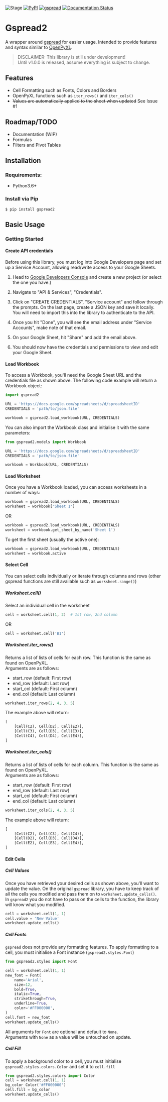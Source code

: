 ![Stage](https://img.shields.io/badge/Stage-BETA-yellow)
[![PyPI](https://img.shields.io/pypi/v/gspread2)](https://pypi.org/project/gspread2)
[![gspread](https://img.shields.io/badge/gspread-3.2.0-blue)](https://github.com/burnash/gspread)
[![Documentation Status](https://readthedocs.org/projects/gspread2/badge/?version=latest)](https://gspread2.readthedocs.io/en/latest/?badge=latest)


# Gspread2

A wrapper around [gspread](https://github.com/burnash/gspread) for easier usage.
Intended to provide features and syntax similar to [OpenPyXL](https://bitbucket.org/openpyxl/openpyxl).

> DISCLAIMER: This library is still under development!\
> Until v1.0.0 is released, assume everything is subject to change.

## Features

- Cell Formatting such as Fonts, Colors and Borders
- OpenPyXL functions such as `iter_rows()` and `iter_cols()`
- ~~Values are automatically applied to the sheet when updated~~ See Issue #1

## Roadmap/TODO

- Documentation (WIP)
- Formulas
- Filters and Pivot Tables

## Installation

### Requirements:
- Python3.6+

### Install via Pip
```
$ pip install gspread2
```

## Basic Usage

### Getting Started

#### Create API credentials

Before using this library, you must log into Google Developers page and set up a Service Account,
allowing read/write access to your Google Sheets.

1. Head to [Google Developers Console](https://console.developers.google.com/project) 
and create a new project (or select the one you have.)

2. Navigate to "API & Services", "Credentials".

3. Click on "CREATE CREDENTIALS", "Service account" and follow through the prompts.
On the last page, create a JSON key and save it locally. You will need to import this into the library to authenticate
to the API.

4. Once you hit "Done", you will see the email address under "Service Accounts", make note of that email.

5. On your Google Sheet, hit "Share" and add the email above.

6. You should now have the credentials and permissions to view and edit your Google Sheet.

#### Load Workbook

To access a Workbook, you'll need the Google Sheet URL and the credentials file as shown above.
The following code example will return a Workbook object:

```python
import gspread2

URL = 'https://docs.google.com/spreadsheets/d/spreadsheetID'
CREDENTIALS = 'path/to/json.file'

workbook = gspread2.load_workbook(URL, CREDENTIALS)
```

You can also import the Workbook class and initialise it with the same parameters:

```python
from gspread2.models import Workbook

URL = 'https://docs.google.com/spreadsheets/d/spreadsheetID'
CREDENTIALS = 'path/to/json.file'

workbook = Workbook(URL, CREDENTIALS)
```

#### Load Worksheet

Once you have a Workbook loaded, you can access worksheets in a number of ways:

```python
workbook = gspread2.load_workbook(URL, CREDENTIALS)
worksheet = workbook['Sheet 1']
```

OR

```python
workbook = gspread2.load_workbook(URL, CREDENTIALS)
worksheet = workbook.get_sheet_by_name('Sheet 1')
```

To get the first sheet (usually the active one):

```python
workbook = gspread2.load_workbook(URL, CREDENTIALS)
worksheet = workbook.active
```

#### Select Cell

You can select cells individually or iterate through columns and rows (other gspread functions are still available such
 as `worksheet.range()`)

##### Worksheet.cell()

Select an individual cell in the worksheet

```python
cell = worksheet.cell(1, 2)  # 1st row, 2nd column
```
OR
```python
cell = worksheet.cell('B1')
```

##### Worksheet.iter_rows()

Returns a list of lists of cells for each row. This function is the same as found on OpenPyXL. \
Arguments are as follows:
- start_row (default: First row)
- end_row (default: Last row)
- start_col (default: First column)
- end_col (default: Last column)

```python
worksheet.iter_rows(2, 4, 3, 5)
```

The example above will return:

```python
[
    [Cell(C2), Cell(D2), Cell(E2)],
    [Cell(C3), Cell(D3), Cell(E3)],
    [Cell(C4), Cell(D4), Cell(E4)],
]
```

##### Worksheet.iter_cols()

Returns a list of lists of cells for each column. This function is the same as found on OpenPyXL. \
Arguments are as follows:
- start_row (default: First row)
- end_row (default: Last row)
- start_col (default: First column)
- end_col (default: Last column)

```python
worksheet.iter_cols(2, 4, 3, 5)
```
The example above will return:

```python
[
    [Cell(C2), Cell(C3), Cell(C4)],
    [Cell(D2), Cell(D3), Cell(D4)],
    [Cell(E2), Cell(E3), Cell(E4)],
]
```

#### Edit Cells

##### Cell Values

Once you have retrieved your desired cells as shown above, you'll want to update the value.
On the original `gspread` library, you have to keep track of all the cells you modified and pass them on to 
`worksheet.update_cells()`. \
In `gspread2` you do not have to pass on the cells to the function, the library will know what you modified.

```python
cell = worksheet.cell(1, 1)
cell.value = 'New Value'
worksheet.update_cells()
```

##### Cell Fonts

`gspread` does not provide any formatting features. To apply formatting to a cell, you must initialise a Font instance
(`gspread2.styles.Font`)

```python
from gspread2.styles import Font

cell = worksheet.cell(1, 1)
new_font = Font(
    name='Arial',
    size=12,
    bold=True,
    italic=True,
    strikethrough=True,
    underline=True,
    color='#FF000000',
)
cell.font = new_font
worksheet.update_cells()
```

All arguments for `Font` are optional and default to `None`. \
Arguments with `None` as a value will be untouched on update.


##### Cell Fill

To apply a background color to a cell, you must initialise `gspread2.styles.colors.Color`
and set it to `cell.fill`

```python
from gspread2.styles.colors import Color
cell = worksheet.cell(1, 1)
bg_color Color('#FF000000')
cell.fill = bg_color
worksheet.update_cells()
```
